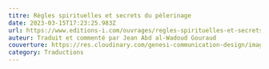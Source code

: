 ```yaml
---
titre: Règles spirituelles et secrets du pèlerinage
date: 2023-03-15T17:23:25.983Z
url: https://www.editions-i.com/ouvrages/regles-spirituelles-et-secrets-du-pelerinage-58.htm
auteur: Traduit et commenté par Jean Abd al-Wadoud Gouraud
couverture: https://res.cloudinary.com/genesi-communication-design/image/upload/v1681904220/Regles-Et-Secrets-Du-Pelerinage-Couv_sj2jqs.jpg
category: Traductions
---
```

